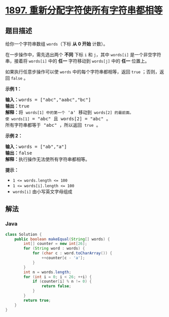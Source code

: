 # [1897. 重新分配字符使所有字符串都相等](https://leetcode.cn/problems/redistribute-characters-to-make-all-strings-equal)

## 题目描述

<p>给你一个字符串数组 <code>words</code>（下标 <strong>从 0 开始</strong> 计数）。</p>

<p>在一步操作中，需先选出两个 <strong>不同</strong> 下标 <code>i</code> 和 <code>j</code>，其中 <code>words[i]</code> 是一个非空字符串，接着将 <code>words[i]</code> 中的 <strong>任一</strong> 字符移动到 <code>words[j]</code> 中的 <strong>任一</strong> 位置上。</p>

<p>如果执行任意步操作可以使 <code>words</code> 中的每个字符串都相等，返回 <code>true</code><em> </em>；否则，返回<em> </em><code>false</code> 。</p>



<p><strong>示例 1：</strong></p>

<pre><strong>输入：</strong>words = ["abc","aabc","bc"]
<strong>输出：</strong>true
<strong>解释：</strong>将 <code>words[1] 中的第一个</code> 'a' 移动到<code> words[2] 的最前面。
使 </code><code>words[1]</code> = "abc" 且 words[2] = "abc" 。
所有字符串都等于 "abc" ，所以返回 <code>true</code> 。
</pre>

<p><strong>示例 2：</strong></p>

<pre><strong>输入：</strong>words = ["ab","a"]
<strong>输出：</strong>false
<strong>解释：</strong>执行操作无法使所有字符串都相等。
</pre>



<p><strong>提示：</strong></p>

<ul>
	<li><code>1 &lt;= words.length &lt;= 100</code></li>
	<li><code>1 &lt;= words[i].length &lt;= 100</code></li>
	<li><code>words[i]</code> 由小写英文字母组成</li>
</ul>

## 解法

### **Java**

```java
class Solution {
    public boolean makeEqual(String[] words) {
        int[] counter = new int[26];
        for (String word : words) {
            for (char c : word.toCharArray()) {
                ++counter[c - 'a'];
            }
        }
        int n = words.length;
        for (int i = 0; i < 26; ++i) {
            if (counter[i] % n != 0) {
                return false;
            }
        }
        return true;
    }
}
```
